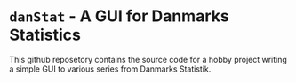 # `danStat` - A GUI for Danmarks Statistics

This github reposetory contains the source code for a hobby project writing a
simple GUI to various series from Danmarks Statistik.
